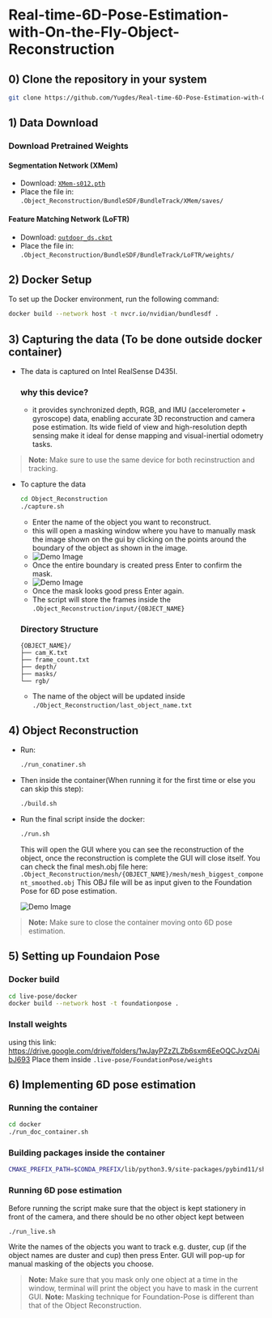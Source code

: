 # Real-time-6D-Pose-Estimation-with-On-the-Fly-Object-Reconstruction
## 0) Clone the repository in your system

```bash
git clone https://github.com/Yugdes/Real-time-6D-Pose-Estimation-with-On-the-Fly-Object-Reconstruction.git
```

## 1) Data Download

### Download Pretrained Weights

#### Segmentation Network (XMem)
- Download: [`XMem-s012.pth`]([https://example.com/path/to/XMem-s012.pth](https://drive.google.com/file/d/1LJ6U3NmI9MoUKG27mzqlgP1ioHWq-a5e/view))
- Place the file in: `.Object_Reconstruction/BundleSDF/BundleTrack/XMem/saves/`

#### Feature Matching Network (LoFTR)
- Download: [`outdoor_ds.ckpt`]([https://example.com/path/to/outdoor_ds.ckpt](https://drive.google.com/drive/folders/11b1-Wzxcn7LpmTgHPqlC3H1ZzGsB6j6R))
- Place the file in: `.Object_Reconstruction/BundleSDF/BundleTrack/LoFTR/weights/`

## 2) Docker Setup

To set up the Docker environment, run the following command:

```bash
docker build --network host -t nvcr.io/nvidian/bundlesdf .
```
## 3) Capturing the data (To be done outside docker container)
- The data is captured on Intel RealSense D435I.

  ### why this device?
  - it provides synchronized depth, RGB, and IMU (accelerometer + gyroscope) data, enabling accurate 3D reconstruction and camera pose estimation. Its wide field of view and high-resolution depth sensing make it ideal for dense mapping and visual-inertial odometry tasks.
> **Note:** Make sure to use the same device for both recinstruction and tracking.
- To capture the data
   ```bash
   cd Object_Reconstruction
   ./capture.sh
   ```
   - Enter the name of the object you want to reconstruct.
   - this will open a masking window where you have to manually mask the image shown on the gui by clicking on the points around the boundary of the object as shown in the image.
   - ![Demo Image](./assets/demo.png)
   - Once the entire boundary is created press Enter to confirm the mask.
   - ![Demo Image](./assets/demo.png)
   - Once the mask looks good press Enter again.
   - The script will store the frames inside the `.Object_Reconstruction/input/{OBJECT_NAME}`
  ### Directory Structure

      {OBJECT_NAME}/
      ├── cam_K.txt
      ├── frame_count.txt
      ├── depth/
      ├── masks/
      └── rgb/
  - The name of the object will be updated inside `./Object_Reconstruction/last_object_name.txt`
 
## 4) Object Reconstruction

- Run:
  ```bash
  ./run_conatiner.sh
  ```
- Then inside the container(When running it for the first time or else you can skip this step):
  ```bash
  ./build.sh
  ```
- Run the final script inside the docker:
  ```bash
  ./run.sh
  ```
  This will open the GUI where you can see the reconstruction of the object, once the reconstruction is complete the GUI will close itself.
  You can check the final mesh.obj file here: `.Object_Reconstruction/mesh/{OBJECT_NAME}/mesh/mesh_biggest_component_smoothed.obj`
  This OBJ file will be as input given to the Foundation Pose for 6D pose estimation.

  ![Demo Image](./assets/demo.png)

> **Note:** Make sure to close the container moving onto 6D pose estimation.

## 5) Setting up Foundaion Pose

### Docker build
  ```bash
  cd live-pose/docker
  docker build --network host -t foundationpose .
  ```

### Install weights

using this link: https://drive.google.com/drive/folders/1wJayPZzZLZb6sxm6EeOQCJvzOAibJ693
Place them inside `.live-pose/FoundationPose/weights`

## 6) Implementing 6D pose estimation

### Running the container
```bash
cd docker
./run_doc_container.sh
```
### Building packages inside the container
```bash
CMAKE_PREFIX_PATH=$CONDA_PREFIX/lib/python3.9/site-packages/pybind11/share/cmake/pybind11 bash build.bash
  ```
### Running 6D pose estimation
Before running the script make sure that the object is kept stationery in front of the camera, and there should be no other object kept between  
```bash
./run_live.sh
```
Write the names of the objects you want to track e.g. duster, cup (if the object names are duster and cup) then press Enter.
GUI will pop-up for manual masking of the objects you choose.
> **Note:** Make sure that you mask only one object at a time in the window, terminal will print the object you have to mask in the current GUI.
> **Note:** Masking technique for Foundation-Pose is different than that of the Object Reconstruction.


  

  
